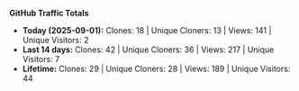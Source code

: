 
**GitHub Traffic Totals**

- **Today (2025-09-01):** Clones: 18 | Unique Cloners: 13 | Views: 141 | Unique Visitors: 2
- **Last 14 days:** Clones: 42 | Unique Cloners: 36 | Views: 217 | Unique Visitors: 7
- **Lifetime:** Clones: 29 | Unique Cloners: 28 | Views: 189 | Unique Visitors: 44
